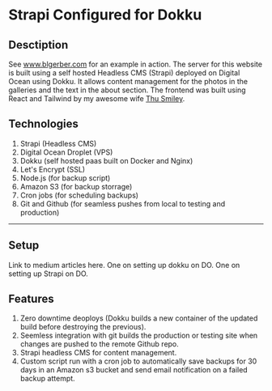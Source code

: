 # Strapi Configured for Dokku
## **Desctiption**

See www.blgerber.com for an example in action. The server for this website is built using a self hosted Headless CMS (Strapi) deployed on Digital Ocean using Dokku. It allows content management for the photos in the galleries and the text in the about section. The frontend was built using React and Tailwind by my awesome wife [Thu Smiley](https://github.com/thusmiley).

## **Technologies**
1. Strapi (Headless CMS)
2. Digital Ocean Droplet (VPS)
3. Dokku (self hosted paas built on Docker and Nginx)
4. Let's Encrypt (SSL)
5. Node.js (for backup script)
6. Amazon S3 (for backup storrage)
7. Cron jobs (for scheduling backups)
8. Git and Github (for seamless pushes from local to testing and production)
---

## **Setup**
Link to medium articles here. One on setting up dokku on DO. One on setting up Strapi on DO.

## **Features**
1. Zero downtime deoploys (Dokku builds a new container of the updated build before destroying the previous).
2. Seemless integration with git builds the production or testing site when changes are pushed to the remote Github repo.
3. Strapi headless CMS for content management.
4. Custom script run with a cron job to automatically save backups for 30 days in an Amazon s3 bucket and send email notification on a failed backup attempt.

